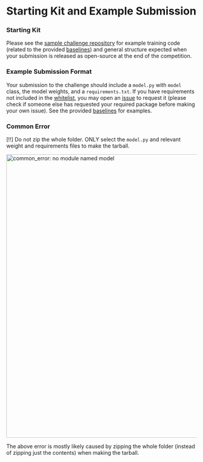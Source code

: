 # Starting Kit and Example Submission

### Starting Kit

Please see the [sample challenge repository](https://github.com/Imageomics/HDR-anomaly-challenge-sample) for example training code (related to the provided [baselines](https://github.com/Imageomics/HDR-anomaly-challenge/tree/main/baselines)) and general structure expected when your submission is released as open-source at the end of the competition.

### Example Submission Format

Your submission to the challenge should include a `model.py` with `model` class, the model weights, and a `requirements.txt`. If you have requirements not included in the [whitelist](https://github.com/Imageomics/HDR-anomaly-challenge/blob/main/ingestion_program/whitelist.txt), you may open an [issue](https://github.com/Imageomics/HDR-anomaly-challenge/issues) to request it (please check if someone else has requested your required package before making your own issue).
See the provided [baselines](https://github.com/Imageomics/HDR-anomaly-challenge/tree/main/baselines) for examples.

### Common Error

[!!] Do not zip the whole folder. ONLY select the `model.py` and relevant weight and requirements files to make the tarball.

<img src="https://github.com/user-attachments/assets/10b49a84-d42a-42c2-8855-e4b563b28b15" alt="common_error: no module named model" width="750">

The above error is mostly likely caused by zipping the whole folder (instead of zipping just the contents) when making the tarball.

